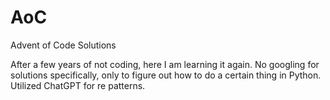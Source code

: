 # AoC
Advent of Code Solutions

After a few years of not coding, here I am learning it again. No googling for solutions specifically, only to figure out how to do a certain thing in Python. Utilized ChatGPT for re patterns.
